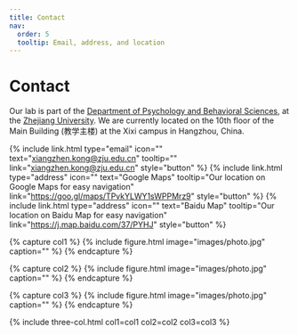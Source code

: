 ```yaml
---
title: Contact
nav:
  order: 5
  tooltip: Email, address, and location
---
```


# <i class="fas fa-envelope"></i>Contact

Our lab is part of the [Department of Psychology and Behavioral Sciences](http://www.psych.zju.edu.cn/), at the [Zhejiang University](https://www.zju.edu.cn/).
We are currently located on the 10th floor of the Main Building (教学主楼) at the Xixi campus in Hangzhou, China.

{%
  include link.html
  type="email"
  icon=""
  text="xiangzhen.kong@zju.edu.cn"
  tooltip=""
  link="xiangzhen.kong@zju.edu.cn"
  style="button"
%}
{%
  include link.html
  type="address"
  icon=""
  text="Google Maps"
  tooltip="Our location on Google Maps for easy navigation"
  link="https://goo.gl/maps/TPvkYLWY1sWPPMrz9"
  style="button"
%}
{%
  include link.html
  type="address"
  icon=""
  text="Baidu Map"
  tooltip="Our location on Baidu Map for easy navigation"
  link="https://j.map.baidu.com/37/PYHJ"
  style="button"
%}


{% capture col1 %}
{%
  include figure.html
  image="images/photo.jpg"
  caption=""
%}
{% endcapture %}

{% capture col2 %}
{%
  include figure.html
  image="images/photo.jpg"
  caption=""
%}
{% endcapture %}

{% capture col3 %}
{%
  include figure.html
  image="images/photo.jpg"
  caption=""
%}
{% endcapture %}

{% include three-col.html col1=col1 col2=col2 col3=col3 %}


